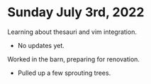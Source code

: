 # Sunday July 3rd, 2022

Learning about thesauri and vim integration.

- No updates yet.

Worked in the barn, preparing for renovation.

- Pulled up a few sprouting trees.
